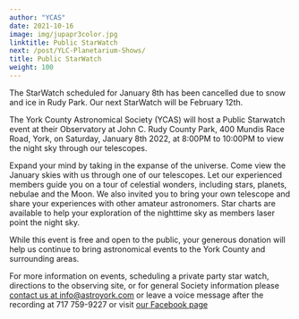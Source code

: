 ```yaml
---
author: "YCAS"
date: 2021-10-16
image: img/jupapr3color.jpg
linktitle: Public StarWatch
next: /post/YLC-Planetarium-Shows/
title: Public StarWatch
weight: 100
---
```


The StarWatch scheduled for January 8th has been cancelled due to snow and ice in Rudy Park. Our next StarWatch will be February 12th.





The York County Astronomical Society (YCAS) will host a Public Starwatch event at their Observatory at John C. Rudy County Park, 400 Mundis Race Road, York, on Saturday, January 8th 2022, at 8:00PM to 10:00PM to view the night sky through our telescopes.

Expand your mind by taking in the expanse of the universe. Come view the January skies with us through one of our telescopes. Let our experienced members guide you on a tour of celestial wonders, including stars, planets, nebulae and the Moon. We also invited you to bring your own telescope and share your experiences with other amateur astronomers. Star charts are available to help your exploration of the nighttime sky as members laser point the night sky. 

While this event is free and open to the public, your generous donation will help us continue to bring astronomical events to the York County and surrounding areas.

For more information on events, scheduling a private party star watch, directions to the observing site, or for general Society information please [contact us at info@astroyork.com](info@astroyork.com) or leave a voice message after the recording at 717 759-9227 or visit [our Facebook page](https://www.facebook.com/astroyork)